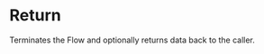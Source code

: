 # Return

Terminates the Flow and optionally returns data back to the caller.


<br/>

<!--![img](https://profitbasedocs.blob.core.windows.net/flowimages/builtInFlow.png)-->

<br/>
